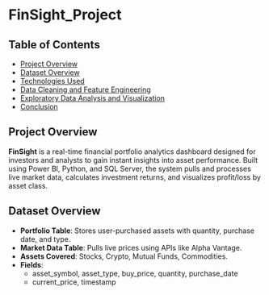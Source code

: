 # FinSight_Project


## Table of Contents
- [Project Overview](#project-overview)
- [Dataset Overview](#dataset-overview)
- [Technologies Used](#technologies-used)
- [Data Cleaning and Feature Engineering](#data-cleaning-and-feature-engineering)
- [Exploratory Data Analysis and Visualization](#exploratory-data-analysis-and-visualization)
- [Conclusion](#conclusion)

## Project Overview

**FinSight** is a real-time financial portfolio analytics dashboard designed for investors and analysts to gain instant insights into asset performance. Built using Power BI, Python, and SQL Server, the system pulls and processes live market data, calculates investment returns, and visualizes profit/loss by asset class.

## Dataset Overview

- **Portfolio Table**: Stores user-purchased assets with quantity, purchase date, and type.
- **Market Data Table**: Pulls live prices using APIs like Alpha Vantage.
- **Assets Covered**: Stocks, Crypto, Mutual Funds, Commodities.
- **Fields**:  
  - asset_symbol, asset_type, buy_price, quantity, purchase_date  
  - current_price, timestamp
